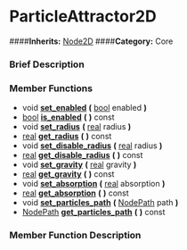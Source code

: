 #  ParticleAttractor2D  
####**Inherits:** [Node2D](class_node2d)
####**Category:** Core

###  Brief Description  


###  Member Functions 
  * void  **[set&#95;enabled](#set_enabled)**  **(** [bool](class_bool) enabled  **)**
  * [bool](class_bool)  **[is&#95;enabled](#is_enabled)**  **(** **)** const
  * void  **[set&#95;radius](#set_radius)**  **(** [real](class_real) radius  **)**
  * [real](class_real)  **[get&#95;radius](#get_radius)**  **(** **)** const
  * void  **[set&#95;disable&#95;radius](#set_disable_radius)**  **(** [real](class_real) radius  **)**
  * [real](class_real)  **[get&#95;disable&#95;radius](#get_disable_radius)**  **(** **)** const
  * void  **[set&#95;gravity](#set_gravity)**  **(** [real](class_real) gravity  **)**
  * [real](class_real)  **[get&#95;gravity](#get_gravity)**  **(** **)** const
  * void  **[set&#95;absorption](#set_absorption)**  **(** [real](class_real) absorption  **)**
  * [real](class_real)  **[get&#95;absorption](#get_absorption)**  **(** **)** const
  * void  **[set&#95;particles&#95;path](#set_particles_path)**  **(** [NodePath](class_nodepath) path  **)**
  * [NodePath](class_nodepath)  **[get&#95;particles&#95;path](#get_particles_path)**  **(** **)** const

###  Member Function Description  
